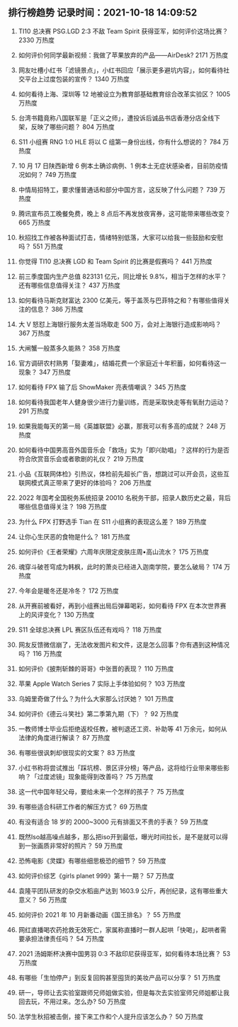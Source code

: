 
## 排行榜趋势 记录时间：2021-10-18 14:09:52
  
  1. TI10 总决赛 PSG.LGD 2:3 不敌 Team Spirit 获得亚军，如何评价这场比赛？ 2330 万热度
    
  2. 如何评价何同学最新视频：我做了苹果放弃的产品——AirDesk? 2171 万热度
    
  3. 网友吐槽小红书「滤镜景点」，小红书回应「展示更多避坑内容」，如何看待社交平台上过度包装的宣传？ 1340 万热度
    
  4. 如何看待上海、深圳等 12 地被设立为教育部基础教育综合改革实验区？ 1005 万热度
    
  5. 台湾书籍竟称八国联军是「正义之师」，遭投诉后诚品书店香港分店全线下架，反映了哪些问题？ 804 万热度
    
  6. S11 小组赛 RNG 1:0 HLE 将以 C 组第一身份出线，你有什么想说的？ 784 万热度
    
  7. 10 月 17 日陕西新增 6 例本土确诊病例、1 例本土无症状感染者，目前防疫情况如何？ 749 万热度
    
  8. 中情局招特工，要求懂普通话和部分中国方言，这反映了什么问题？ 739 万热度
    
  9. 腾讯宣布员工晚餐免费，晚上 8 点后不再发放夜宵券，这可能带来哪些改变？ 665 万热度
    
  10. 秋招找工作被各种面试打击，情绪特别低落，大家可以给我一些鼓励和安慰吗？ 551 万热度
    
  11. 你觉得 TI10 总决赛 LGD 和 Team Spirit 的比赛是假赛吗？ 441 万热度
    
  12. 前三季度国内生产总值 823131 亿元，同比增长 9.8%，相当于怎样的水平？还有哪些信息值得关注？ 437 万热度
    
  13. 如何看待马斯克财富达 2300 亿美元，等于盖茨与巴菲特之和？有哪些值得关注的信息？ 386 万热度
    
  14. 大 V 怒怼上海银行服务太差当场取走 500 万，会对上海银行造成影响吗？ 367 万热度
    
  15. 大闸蟹一般蒸多久能熟？ 358 万热度
    
  16. 官方调研农村熟男「娶妻难」，结婚花费一个家庭近十年积蓄，如何看待这一现象？ 347 万热度
    
  17. 如何看待 FPX 输了后 ShowMaker 亮表情嘲讽？ 345 万热度
    
  18. 如何看待我国老年人健身很少进行力量训练，而是采取快走等有氧耐力运动？ 291 万热度
    
  19. 如果我能每天的第一局《英雄联盟》必赢，那我可以有多高的成就？ 248 万热度
    
  20. 如何看待中国男高音外国音乐会「救场」实为「即兴助唱」？这样的行为是否符合欣赏音乐会或者歌剧的礼仪？ 219 万热度
    
  21. 小品《互联网体检》引热议，体检前先超长广告，想跳过可以开会员，这些互联网模式真正带来了更好的体验吗？ 206 万热度
    
  22. 2022 年国考全国税务系统招录 20010 名税务干部，招录人数历史之最，背后哪些信息值得关注？ 198 万热度
    
  23. 为什么 FPX 打野选手 Tian 在 S11 小组赛的表现这么差？ 189 万热度
    
  24. 让你心生厌恶的食物是什么？ 181 万热度
    
  25. 如何评价《王者荣耀》六周年庆限定皮肤庄周•高山流水？ 175 万热度
    
  26. 魂穿斗破苍穹成为韩枫，此时的萧炎已经进入迦南学院，要怎么破局？ 174 万热度
    
  27. 今年会是暖冬还是冷冬？ 172 万热度
    
  28. 从开赛前被看好，再到小组赛出局后弹幕喝彩，如何看待 FPX 在本次世界赛上的风评变化？ 130 万热度
    
  29. S11 全球总决赛 LPL 赛区队伍还有戏吗？ 118 万热度
    
  30. 网友反馈微信崩了，无法收发图片和文件，这是怎么回事？你有遇到这种情况吗？ 116 万热度
    
  31. 如何评价《披荆斩棘的哥哥》中张晋的表现？ 110 万热度
    
  32. 苹果 Apple Watch Series 7 实际上手体验如何？ 103 万热度
    
  33. 乌姆里奇做了什么？为什么大家那么讨厌她？ 101 万热度
    
  34. 如何评价《德云斗笑社》第二季第九期（下）？ 92 万热度
    
  35. 一教师博士毕业后拒绝返校任教，被判退还工资、补助等 41 万余元，如何从法律的角度进行解读？ 87 万热度
    
  36. 有哪些很讽刺却很现实的文案？ 83 万热度
    
  37. 小红书称将尝试推出「踩坑榜、景区评分榜」等产品，这将给行业带来哪些影响？「过度滤镜」现象能得到改善吗？ 75 万热度
    
  38. 这一代中国年轻父母，要给未来一个怎样的孩子？ 75 万热度
    
  39. 有哪些适合科研工作者的解压方式？ 69 万热度
    
  40. 有没有适合 18 岁的 2000~3000 元有排面又不贵的手表？ 59 万热度
    
  41. 既然Iso越高噪点越多，那么把iso开到最低，曝光时间拉长，是不是就可以得到一张画质非常好的照片？ 59 万热度
    
  42. 恐怖电影《灵媒》有哪些细思极恐的细节？ 59 万热度
    
  43. 如何评价综艺《girls planet 999》第十一期？ 57 万热度
    
  44. 袁隆平团队研发的杂交水稻亩产达到 1603.9 公斤，再创纪录，这有哪些重大意义？ 56 万热度
    
  45. 如何评价 2021 年 10 月新番动画《国王排名》？ 55 万热度
    
  46. 网红直播喝农药抢救无效死亡，家属称直播时一群人起哄「快喝」，起哄者需要承担法律责任吗？ 54 万热度
    
  47. 2021 汤姆斯杯决赛中国男羽 0:3 不敌印尼获得亚军，如何看待本场比赛？ 53 万热度
    
  48. 有哪些「生怕停产」到反复回购甚至囤货的美妆产品可以分享？ 51 万热度
    
  49. 研一，导师让去实验室跟师兄师姐做实验，但是每次去实验室师兄师姐都让我回去玩，不用过来。怎么办? 50 万热度
    
  50. 法学生秋招被击倒，接下来工作和个人提升应该怎么办？ 50 万热度
    